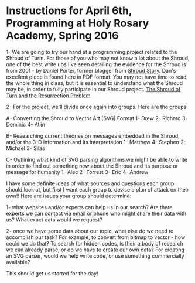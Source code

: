 # Instructions for April 6th, Programming at Holy Rosary Academy, Spring 2016


1- We are going to try our hand at a programming project related to the Shroud of Turin. For those of you who may not know a lot about the Shroud, one of the best write ups I've seen detailing the evidence for the Shroud is from 2001 - by Daniel Porter, former blogger from [Shroud Story](http://shroudstory.com). Dan's excellent piece is found here in PDF format. You may not have time to read the whole thing in class, but it is essential to understand what the Shroud may be, in order to fully participate in our Shroud project.
[The Shroud of Turn and the Resurrection Problem](https://www.shroud.com/pdfs/porter1.pdf)

2- For the project, we'll divide once again into groups.  Here are the groups:

A- Converting the Shroud to Vector Art (SVG) Format
	1- Drew
	2- Richard
	3- Dominic
	4- Atlin
	
B- Researching current theories on messages embedded in the Shroud, and/or the 3-D information and its interpretation
	1- Matthew
	4- Stephen
	2- Michael
  3- Silas
	
C- Outlining what kind of SVG parsing algorithms we might be able to write in order to find out something new about the Shroud and its purpose or message for humanity
	1- Alec
	2- Forrest
	3- Eric
  4- Andrew
	
I have some definite ideas of what sources and questions each group should look at, but first I want  each group to devise a plan of attack on their own!! Here are issues your group should determine:

1- what websites and/or experts can help us in our search? Are there experts we can contact via email or phone who might share their data with us? What exact data would we request?

2- once we have some data about our topic, what else do we need to accomplish our task? For example, to convert from bitmap to vector - how could we do that? To search for hidden codes, is their a body of research we can already parse, or do we have to create our own data? For creating an SVG parser, would we help write code, or use something commercially available? 

This should get us started for the day!